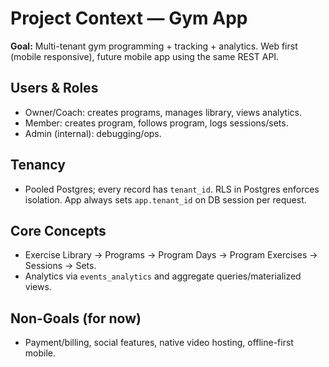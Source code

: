 # Project Context — Gym App

**Goal:** Multi-tenant gym programming + tracking + analytics. Web first (mobile responsive), future mobile app using the same REST API.

## Users & Roles

- Owner/Coach: creates programs, manages library, views analytics.
- Member: creates program, follows program, logs sessions/sets.
- Admin (internal): debugging/ops.

## Tenancy

- Pooled Postgres; every record has `tenant_id`. RLS in Postgres enforces isolation. App always sets `app.tenant_id` on DB session per request.

## Core Concepts

- Exercise Library → Programs → Program Days → Program Exercises → Sessions → Sets.
- Analytics via `events_analytics` and aggregate queries/materialized views.

## Non-Goals (for now)

- Payment/billing, social features, native video hosting, offline-first mobile.
